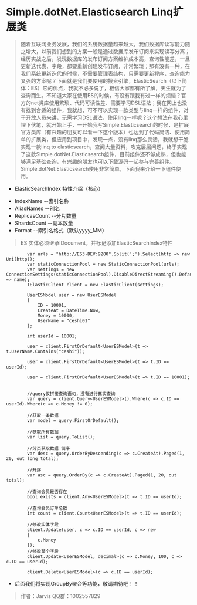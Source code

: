 # Simple.dotNet.Elasticsearch Linq扩展类

> 随着互联网业务发展，我们的系统数据量越来越大，我们数据库读写能力随之增大，以前我们想到的方案一般是通过数据库发布订阅来实现读写分离；经历实战之后，发现数据库的发布订阅方案维护成本高，查询性能差，一旦更新迭代表、字段，都要重新创建发布订阅，非常繁琐；那有没有一种，在我们系统更新迭代的时候，不需要管理表结构，只需要更新程序，查询能力又强的方案呢？下面就是我们要使用的搜索引擎，ElasticSearch（以下简体：ES）它的优点，我就不必多说了，相信大家都有所了解，天生就为了查询而生。不知道大家在使用ES的时候，有没有跟我有过一样的烦恼？官方的net类库使用繁琐、代码可读性差、需要学习DSL语法；我在网上也没有找到合适的组件，我就想，可不可以实现一款类型与linq一样的组件，对于开放人员来讲，无需学习DSL语法，使用linq一样呢？这个想法在我心里埋下伏笔，就开始上手，一开始我写Simple.Elasticsearch的时候，是扩展官方类库（有兴趣的朋友可以看一下这个版本）也达到了代码简洁、使用简单的扩展类，但应用到项目中，发现一点，没有linq那么灵活，我就想干脆实现一款linq to elasticsearch，查阅大量资料，攻克层层问题，终于实现了这款Simple.dotNet.Elasticsearch组件，目前组件还不够成熟，但也能够满足基础查询，有兴趣的朋友也可以下载源码一起参与完善组件。Simple.dotNet.Elasticsearch使用非常简单，下面我来介绍一下组件使用。

* ElasticSearchIndex 特性介绍（核心）
 - IndexName        --索引名称
 - AliasNames        --别名
 - ReplicasCount    --分片数量
 - ShardsCount      --副本数量
 - Format                --索引名格式（默认yyyy_MM）

> ES 实体必须继承IDocument，并标记添加ElasticSearchIndex特性

	  		var urls = "http://ES3-DEV:9200".Split(';').Select(http => new Uri(http));
            var staticConnectionPool = new StaticConnectionPool(urls);
            var settings = new ConnectionSettings(staticConnectionPool).DisableDirectStreaming().DefaultFieldNameInferrer(name => name);
            IElasticClient client = new ElasticClient(settings);
 
			UserESModel user = new UserESModel
            {
                ID = 10001,
                CreateAt = DateTime.Now,
                Money = 10000,
                UserName = "ceshi01"
            };

            int userId = 10001;

            user = client.FirstOrDefault<UserESModel>(t => t.UserName.Contains("ceshi"));

            user = client.FirstOrDefault<UserESModel>(t => t.ID == userId);

            user = client.FirstOrDefault<UserESModel>(t => t.ID == 10001);


            //query仅拼接查询语句，没有进行真实查询
            var query = client.Query<UserESModel>().Where(c => c.ID == userId).Where(c => c.Money != 0);

            //获取一条数据
            var model = query.FirstOrDefault();

            //获取所有数据
            var list = query.ToList();

            //分页获取数据 倒序
            var desc = query.OrderByDescending(c => c.CreateAt).Paged(1, 20, out long total);

            //升序
            var asc = query.OrderBy(c => c.CreateAt).Paged(1, 20, out total);
           
            //查询会员是否存在
            bool exists = client.Any<UserESModel>(t => t.ID == userId);

            //查询会员订单总数
            int count = client.Count<UserESModel>(t => t.ID == userId);

            //修改实体字段
            client.Update(user, c => c.ID == userId, c => new
            {
                c.Money
            });
            //修改某个字段
            client.Update<UserESModel, decimal>(c => c.Money, 100, c => c.ID == userId);

            client.Delete<UserESModel>(c => c.ID == userId);


- 后面我们将实现GroupBy聚合等功能，敬请期待吧！！

> 作者：Jarvis 
> QQ群：1002557829
